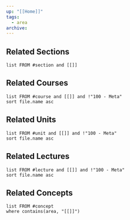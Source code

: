 ```yaml
---
up: "[[Home]]"
tags:
  - area
archive:
---
```

## Related Sections
```dataview
list FROM #section and [[]]
```

## Related Courses
```dataview
list FROM #course and [[]] and !"100 - Meta"
sort file.name asc
```

## Related Units
```dataview
list FROM #unit and [[]] and !"100 - Meta"
sort file.name asc
```

## Related Lectures
```dataview
list FROM #lecture and [[]] and !"100 - Meta"
sort file.name asc
```

## Related Concepts
```dataview
list FROM #concept 
where contains(area, "[[]]")
```
